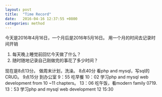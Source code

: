 ```yaml
---
layout: post
title:  "Time Record"
date:   2016-04-16 12:37:55 +0800
categories: method
---
```


今天是2016年4月16日，一个月后是2016年5月16日。
用一个月的时间去记录时间开销
1. 每天晚上睡觉前回忆今天做了什么？
2. 随时随地记录自己刚做完的事花了多少时间？

现在是8点13分。
做周末计划，洗澡。
8点40分
看php and mysql，写sql的CRUD。
9点15分
到办公室
9：55
吃早餐
10：02
学习php and mysql web development from 10 ~11 chapters。
13：06
吃午饭，看modern family 0719.
13：53
学习php and mysql web development  12
15:30
